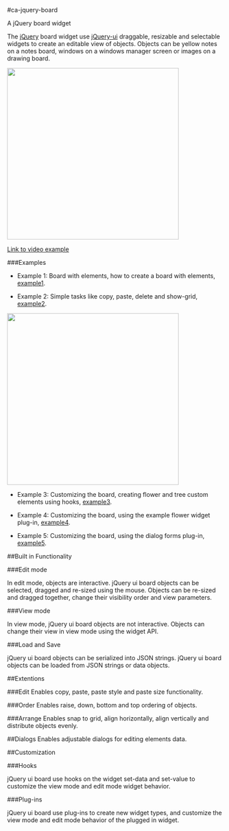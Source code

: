 #ca-jquery-board


A jQuery board widget

The [jQuery](http://jquery.com/) board widget use [jQuery-ui](http://jqueryui.com/) draggable, resizable and selectable widgets to create an editable view of objects. Objects can be yellow notes on a notes board, windows on a windows manager screen or images on a drawing board. 

<img src="https://github.com/yaacov/ca-jquery-board/blob/master/example-img/view-mode.png" width="400" />

[Link to video example](http://www.youtube.com/watch?v=0P6tHmwV2Qk")

###Examples

* Example 1: Board with elements, how to create a board with elements, [example1](https://github.com/yaacov/ca-jquery-board/blob/master/example1.html).

* Example 2: Simple tasks like copy, paste, delete and show-grid, [example2](https://github.com/yaacov/ca-jquery-board/blob/master/example2.html).

<img src="https://github.com/yaacov/ca-jquery-board/blob/master/example-img/edit-mode.png" width="400" />

* Example 3: Customizing the board, creating flower and tree custom elements using hooks, [example3](https://github.com/yaacov/ca-jquery-board/blob/master/example3.html).

* Example 4: Customizing the board, using the example flower widget plug-in, [example4](https://github.com/yaacov/ca-jquery-board/blob/master/example4.html).

* Example 5: Customizing the board, using the dialog forms plug-in, [example5](https://github.com/yaacov/ca-jquery-board/blob/master/example5.html).

##Built in Functionality

###Edit mode

In edit mode, objects are interactive. jQuery ui board objects can be selected, dragged and re-sized using the mouse. Objects can be re-sized and dragged together, change their visibility order and view parameters.

###View mode

In view mode, jQuery ui board objects are not interactive. Objects can change their view in view mode using the widget API.

###Load and Save

jQuery ui board objects can be serialized into JSON strings. jQuery ui board objects can be loaded from JSON strings or data objects.

##Extentions

###Edit
Enables copy, paste, paste style and paste size functionality. 

###Order
Enables raise, down, bottom and top ordering of objects.

###Arrange
Enables snap to grid, align horizontally, align vertically and distribute objects evenly.

##Dialogs
Enables adjustable dialogs for editing elements data.

##Customization

###Hooks

jQuery ui board use hooks on the widget set-data and set-value to customize the view mode and edit mode widget behavior.

###Plug-ins

jQuery ui board use plug-ins to create new widget types, and customize the view mode and edit mode behavior of the plugged in widget.
